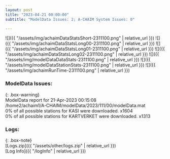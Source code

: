 ```yaml
---
layout: post
title: "2023-04-21 00:00:00"
subtitle: "ModelData Issues: 2; A-CHAIM System Issues: 0"

---
```


![]({{ "/assets/img/achaimDataStatsShort-2311100.png" | relative_url }})
![]({{ "/assets/img/achaimDataStatsLong00-2311100.png" | relative_url }})
![]({{ "/assets/img/achaimDataStatsLong01-2311100.png" | relative_url }})
![]({{ "/assets/img/achaimDataStatsLong02-2311100.png" | relative_url }})
![]({{ "/assets/img/modelDataDataStats-2311100.png" | relative_url }})
![]({{ "/assets/img/modelDataStationStats-2311100.png" | relative_url }})
![]({{ "/assets/img/achaimRunTime-2311100.png" | relative_url }})


### ModelData Issues:  
  
{: .box-warning}  
 ModelData report for 21-Apr-2023 00:15:08   
 /home2/achaim1/A-CHAIM/modelData/2023/111/00/modelData.mat   
 0% of all possible stations for KASI were downloaded. x1604   
 0% of all possible stations for KARTVERKET were downloaded. x1313   
  


### Logs:  
  
{: .box-note}  
[Logs.zip]({{ "/assets/other/logs.zip" | relative_url }})  
[Log Info]({{ "/logInfo" | relative_url }})  
